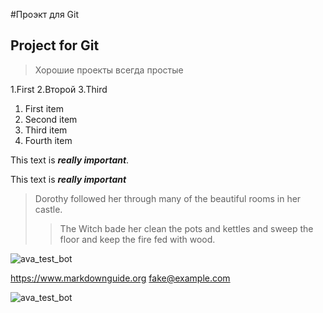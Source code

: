 #Проэкт для Git
## Project for Git
> Хорошие проекты всегда простые

1.First
2.Второй
3.Third

<ol>
  <li>First item</li>
  <li>Second item</li>
  <li>Third item</li>
  <li>Fourth item</li>
</ol>

This text is ***really important***.

This text is <em><strong>really important</strong></em>

> Dorothy followed her through many of the beautiful rooms in her castle.
>
>> The Witch bade her clean the pots and kettles and sweep the floor and keep the fire fed with wood.

![ava_test_bot](E:\Проги\VSCode\Proects\11_module\lessons\ava_test_bot.jpg)

<https://www.markdownguide.org>
<fake@example.com>

![ava_test_bot](https://static10.tgstat.ru/channels/_0/62/62bd0a63731d3a90097be4ae4ed664b0.jpg)

